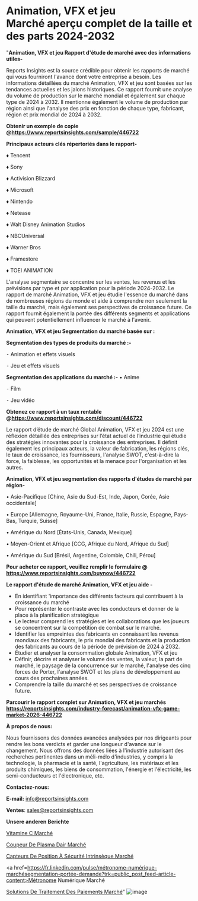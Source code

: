 # Animation, VFX et jeu Marché aperçu complet de la taille et des parts 2024-2032

"<strong>Animation, VFX et jeu Rapport d'étude de marché avec des informations utiles-</strong>

Reports Insights est la source crédible pour obtenir les rapports de marché qui vous fourniront l'avance dont votre entreprise a besoin. Les informations détaillées du marché Animation, VFX et jeu sont basées sur les tendances actuelles et les jalons historiques. Ce rapport fournit une analyse du volume de production sur le marché mondial et également sur chaque type de 2024 à 2032. Il mentionne également le volume de production par région ainsi que l'analyse des prix en fonction de chaque type, fabricant, région et prix mondial de 2024 à 2032.

<strong><b>Obtenir un exemple de copie @</b></strong><a href=https://www.reportsinsights.com/sample/446722><strong><b>https://www.reportsinsights.com/sample/446722</b></strong></a>

<b>Principaux acteurs clés répertoriés dans le rapport-</b>

<b> </b>♦ Tencent

♦ Sony

♦ Activision Blizzard

♦ Microsoft

♦ Nintendo

♦ Netease

♦ Walt Disney Animation Studios

♦ NBCUniversal

♦ Warner Bros

♦ Framestore

♦ TOEI ANIMATION

L'analyse segmentaire se concentre sur les ventes, les revenus et les prévisions par type et par application pour la période 2024-2032. Le rapport de marché Animation, VFX et jeu étudie l'essence du marché dans de nombreuses régions du monde et aide à comprendre non seulement la taille du marché, mais également ses perspectives de croissance future. Ce rapport fournit également la portée des différents segments et applications qui peuvent potentiellement influencer le marché à l'avenir.

<strong>Animation, VFX et jeu Segmentation du marché basée sur :</strong>

<strong>Segmentation des types de produits du marché :-</strong>

⁃ Animation et effets visuels

⁃ Jeu et effets visuels

<strong>Segmentation des applications du marché :-</strong>
• Anime

⁃ Film

⁃ Jeu vidéo

<strong><b>Obtenez ce rapport à un taux rentable @</b></strong><a href=https://www.reportsinsights.com/discount/446722><strong><b>https://www.reportsinsights.com/discount/446722</b></strong></a>

Le rapport d’étude de marché Global Animation, VFX et jeu 2024 est une réflexion détaillée des entreprises sur l’état actuel de l’industrie qui étudie des stratégies innovantes pour la croissance des entreprises. Il définit également les principaux acteurs, la valeur de fabrication, les régions clés, le taux de croissance, les fournisseurs, l'analyse SWOT, c'est-à-dire la force, la faiblesse, les opportunités et la menace pour l'organisation et les autres.

<strong>Animation, VFX et jeu segmentation des rapports d'études de marché par région-</strong>

• Asie-Pacifique [Chine, Asie du Sud-Est, Inde, Japon, Corée, Asie occidentale]

• Europe [Allemagne, Royaume-Uni, France, Italie, Russie, Espagne, Pays-Bas, Turquie, Suisse]

• Amérique du Nord [États-Unis, Canada, Mexique]

• Moyen-Orient et Afrique [CCG, Afrique du Nord, Afrique du Sud]

• Amérique du Sud [Brésil, Argentine, Colombie, Chili, Pérou]

<strong>Pour acheter ce rapport, veuillez remplir le formulaire @   <a href=https://www.reportsinsights.com/buynow/446722>https://www.reportsinsights.com/buynow/446722</a></strong>

<strong>Le rapport d'étude de marché Animation, VFX et jeu aide -</strong>
<ul>
  <li>En identifiant 'importance des différents facteurs qui contribuent à la croissance du marché</li>
  <li>Pour représenter le contraste avec les conducteurs et donner de la place à la planification stratégique</li>
  <li>Le lecteur comprend les stratégies et les collaborations que les joueurs se concentrent sur la compétition de combat sur le marché.</li>
  <li>Identifier les empreintes des fabricants en connaissant les revenus mondiaux des fabricants, le prix mondial des fabricants et la production des fabricants au cours de la période de prévision de 2024 à 2032.</li>
  <li>Étudier et analyser la consommation globale Animation, VFX et jeu</li>
  <li>Définir, décrire et analyser le volume des ventes, la valeur, la part de marché, le paysage de la concurrence sur le marché, l'analyse des cinq forces de Porter, l'analyse SWOT et les plans de développement au cours des prochaines années.</li>
  <li>Comprendre la taille du marché et ses perspectives de croissance future.</li>
</ul>

<strong>Parcourir le rapport complet sur Animation, VFX et jeu marchés <a href=https://reportsinsights.com/industry-forecast/animation-vfx-game-market-2026-446722>https://reportsinsights.com/industry-forecast/animation-vfx-game-market-2026-446722</a></strong>

<strong>À propos de nous:</strong>

Nous fournissons des données avancées analysées par nos dirigeants pour rendre les bons verdicts et garder une longueur d'avance sur le changement. Nous offrons des données liées à l'industrie autorisant des recherches pertinentes dans un méli-mélo d'industries, y compris la technologie, la pharmacie et la santé, l'agriculture, les matériaux et les produits chimiques, les biens de consommation, l'énergie et l'électricité, les semi-conducteurs et l'électronique, etc.

<strong>Contactez-nous:</strong>

<strong>E-mail:</strong> <a href=mailto:info@reportsinsights.com>info@reportsinsights.com</a>

<strong>Ventes</strong>: <a href=mailto:sales@reportsinsights.com>sales@reportsinsights.com</a>

<strong>Unsere anderen Berichte</strong>

<a href=https://www.linkedin.com/pulse/vitamine-c-march%C3%A9-impact-cumul%C3%A9-2024-et-nz1gf/>Vitamine C Marché</a>

<a href=https://www.linkedin.com/pulse/coupeur-de-plasma-dair-march%C3%A9-part-et-croissance-bcaac/>Coupeur De Plasma Dair Marché</a>

<a href=https://www.linkedin.com/pulse/capteurs-de-position-à-sécurité-intrinsèque-marchéanalyse-xvtjc/>Capteurs De Position À Sécurité Intrinsèque Marché</a>

<a href=https://fr.linkedin.com/pulse/métronome-numérique-marchésegmentation-portée-demande?trk=public_post_feed-article-content>Métronome Numérique Marché</a>

<a href=https://www.linkedin.com/pulse/solutions-de-traitement-des-paiements-march%C3%A9-w6gvf/>Solutions De Traitement Des Paiements Marché</a>"
![image](https://github.com/daminid12/RItrends/assets/158430485/1eeefb20-7d80-430a-9b48-e9049c0fc9f7)
